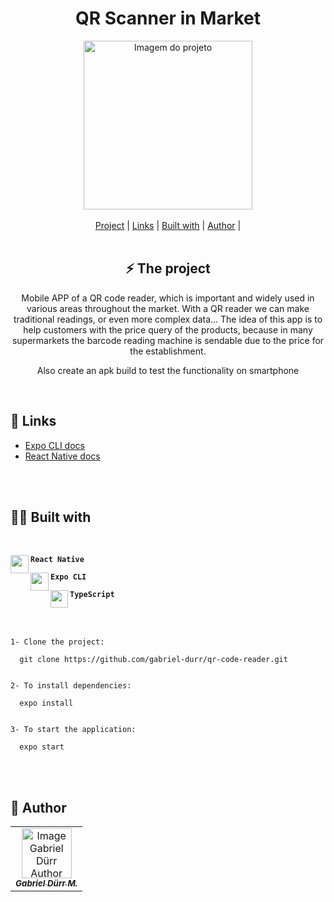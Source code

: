
<h1 align="center" class="line-1 anim-typewriter"> QR Scanner in Market</h1>

<div align="center">

<img align="center" src="https://media0.giphy.com/media/GwytuaRf2bvYyQEBEL/giphy.gif?cid=790b7611af515bc847aa23c8e8efc80d12b171dceebbcfed&rid=giphy.gif&ct=g" alt="Imagem do projeto" width="270px">

    
</div>

<br>

<div align="center"  class="links">
    <a href="#project">Project</a> |
     <a href="#links">Links</a> |
      <a href="#built_with">Built with</a> |
       <a href="#author">Author</a> |
</div>
<br>

<h2 id="project"  align="center">⚡ The project  </h2>

<p  align="center"> Mobile APP of a QR code reader, which is important and widely used in various areas throughout the market. With a QR reader we can make traditional readings, or even more complex data... The idea of this app is to help customers with the price query of the products, because in many supermarkets the barcode reading machine is sendable due to the price for the establishment. 
</p>

<p  align="center">  Also create an apk build to test the functionality on smartphone </p>

<br>

<h2 id="links">🔗 Links</h2>

- <a href="https://docs.expo.dev"> Expo CLI docs</a>
- <a href="https://reactnative.dev/"> React Native docs</a>


 <br><br>
<h2 id="built_with"> 🧙‍♂️ Built with</h2>

<br>
<div id="react-native">
<img align="left" src="https://img.icons8.com/color/344/react-native.png" width="29px"/> 
    <p align="left"><code><b>React Native</b></code></p> 
</div>


<div id="expo-cli">
<img align="left" src="https://play-lh.googleusercontent.com/algsmuhitlyCU_Yy3IU7-7KYIhCBwx5UJG4Bln-hygBjjlUVCiGo1y8W5JNqYm9WW3s" width="29px"/> 
    <p align="left"><code><b>Expo CLI</b></code></p>
</div>

<div id="typescript">
<img align="left" class="icon" src="https://img.icons8.com/external-tal-revivo-shadow-tal-revivo/96/external-typescript-an-open-source-programming-language-developed-and-maintained-by-microsoft-logo-shadow-tal-revivo.png" width="28px"/>
    <p align="left"><code><b>TypeScript</b></code></p>
</div>

<br><br>



```
1- Clone the project:

  git clone https://github.com/gabriel-durr/qr-code-reader.git


2- To install dependencies:

  expo install 


3- To start the application:

  expo start   
```
<br><br>

<h2 id = "author"> 🎨 Author</h2>

<table>
  <tr>
    <td align="center">
      <a href="https://github.com/gabriel-durr">
        <img src="https://i.pinimg.com/736x/2d/0a/52/2d0a524829bc30e731bddac6fa0a0d08.jpg" width="80px;" alt="Image Gabriel Dürr Author"/><br>
        <sub>
          <b><em>Gabriel Dürr M.</em></b>
        </sub>
      </a>
    </td>
  </tr>
</table>
